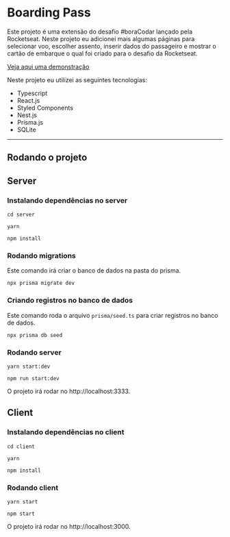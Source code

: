 # Boarding Pass

Este projeto é uma extensão do desafio #boraCodar lançado pela Rocketseat. Neste projeto eu adicionei mais algumas páginas para selecionar voo, escolher assento, inserir dados do passageiro e mostrar o cartão de embarque o qual foi criado para o desafio da Rocketseat.

[Veja aqui uma demonstração](https://imgur.com/a/OK3Ggev)

Neste projeto eu utilizei as seguintes tecnologias:

- Typescript
- React.js
- Styled Components
- Nest.js
- Prisma.js
- SQLite

---

## Rodando o projeto

## Server

### Instalando dependências no server

```
cd server
```

```
yarn
```

```
npm install
```

### Rodando migrations

Este comando irá criar o banco de dados na pasta do prisma.

```
npx prisma migrate dev
```

### Criando registros no banco de dados

Este comando roda o arquivo `prisma/seed.ts` para criar registros no banco de dados.

```
npx prisma db seed
```

### Rodando server

```
yarn start:dev
```

```
npm run start:dev
```

O projeto irá rodar no http://localhost:3333.

## Client

### Instalando dependências no client

```
cd client
```

```
yarn
```

```
npm install
```

### Rodando client

```
yarn start
```

```
npm start
```

O projeto irá rodar no http://localhost:3000.
